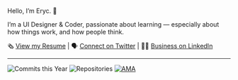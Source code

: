 Hello, I’m Eryc. 👋

I’m a UI Designer & Coder, passionate about learning — especially about how things work, and how people think.

🗞 [View my Resume](https://read.cv/eryc) | 🗣 [Connect on Twitter](https://twitter.com/pixelsbyeryc) | 🤵‍♂️ [Business on LinkedIn](https://www.linkedin.com/in/erycc0/)

---

![Commits this Year](https://badges.pufler.dev/commits/yearly/pixelsbyeryc?color=1965EE&labelColor=0c3277) ![Repositories](https://badges.pufler.dev/repos/pixelsbyeryc?color=1965EE&labelColor=0c3277) [![AMA](https://img.shields.io/badge/Ask%20me-anything-1abc9c.svg?color=1965EE&labelColor=0c3277)](https://twitter.com/pixelsbyeryc) 
